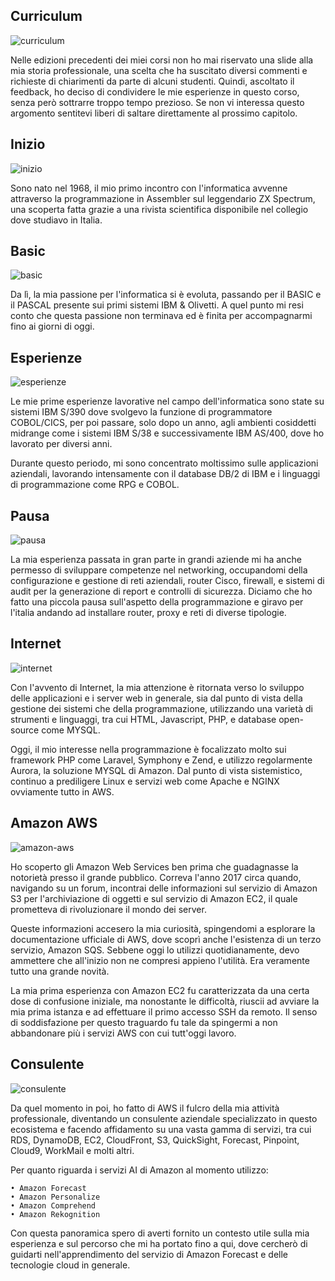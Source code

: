 ## Curriculum

![curriculum](../images/it-amazon-forecast-01-02-001.jpg)

Nelle edizioni precedenti dei miei corsi non ho mai riservato una slide alla mia storia professionale, una scelta che ha suscitato diversi commenti e richieste di chiarimenti da parte di alcuni studenti.
Quindi, ascoltato il feedback, ho deciso di condividere le mie esperienze in questo corso, senza però sottrarre troppo tempo prezioso. Se non vi interessa questo argomento sentitevi liberi di saltare direttamente al prossimo capitolo.

## Inizio

![inizio](../images/it-amazon-forecast-01-02-002.jpg)

Sono nato nel 1968, il mio primo incontro con l'informatica avvenne attraverso la programmazione in Assembler sul leggendario ZX Spectrum, una scoperta fatta grazie a una rivista scientifica disponibile nel collegio dove studiavo in Italia.

## Basic

![basic](../images/it-amazon-forecast-01-02-003.jpg)

Da lì, la mia passione per l'informatica si è evoluta, passando per il BASIC e il PASCAL presente sui primi sistemi IBM & Olivetti. A quel punto mi resi conto che questa passione non terminava ed è finita per accompagnarmi fino ai giorni di oggi.

## Esperienze

![esperienze](../images/it-amazon-forecast-01-02-004.jpg)

Le mie prime esperienze lavorative nel campo dell'informatica sono state su sistemi IBM S/390 dove svolgevo la funzione di programmatore COBOL/CICS, per poi passare, solo dopo un anno, agli ambienti cosiddetti midrange come i sistemi IBM S/38 e successivamente IBM AS/400, dove ho lavorato per diversi anni.

Durante questo periodo, mi sono concentrato moltissimo sulle applicazioni aziendali, lavorando intensamente con il database DB/2 di IBM e i linguaggi di programmazione come RPG e COBOL.

## Pausa

![pausa](../images/it-amazon-forecast-01-02-005.jpg)

La mia esperienza passata in gran parte in grandi aziende mi ha anche permesso di sviluppare competenze nel networking, occupandomi della configurazione e gestione di reti aziendali, router Cisco, firewall, e sistemi di audit per la generazione di report e controlli di sicurezza.
Diciamo che ho fatto una piccola pausa sull'aspetto della programmazione e giravo per l'italia andando ad installare router, proxy e reti di diverse tipologie.

## Internet

![internet](../images/it-amazon-forecast-01-02-006.jpg)

Con l'avvento di Internet, la mia attenzione è ritornata verso lo sviluppo delle applicazioni e i server web in generale, sia dal punto di vista della gestione dei sistemi che della programmazione, utilizzando una varietà di strumenti e linguaggi, tra cui HTML, Javascript, PHP, e database open-source come MYSQL.

Oggi, il mio interesse nella programmazione è focalizzato molto sui framework PHP come Laravel, Symphony e Zend, e utilizzo regolarmente Aurora, la soluzione MYSQL di Amazon. Dal punto di vista sistemistico, continuo a prediligere Linux e servizi web come Apache e NGINX ovviamente tutto in AWS.

## Amazon AWS

![amazon-aws](../images/it-amazon-forecast-01-02-007.jpg)

Ho scoperto gli Amazon Web Services ben prima che guadagnasse la notorietà presso il grande pubblico. Correva l'anno 2017 circa quando, navigando su un forum, incontrai delle informazioni sul servizio di Amazon S3 per l'archiviazione di oggetti e sul servizio di Amazon EC2, il quale prometteva di rivoluzionare il mondo dei server.

Queste informazioni accesero la mia curiosità, spingendomi a esplorare la documentazione ufficiale di AWS, dove scoprì anche l'esistenza di un terzo servizio, Amazon SQS. Sebbene oggi lo utilizzi quotidianamente, devo ammettere che all'inizio non ne compresi appieno l'utilità. Era veramente tutto una grande novità.

La mia prima esperienza con Amazon EC2 fu caratterizzata da una certa dose di confusione iniziale, ma nonostante le difficoltà, riuscii ad avviare la mia prima istanza e ad effettuare il primo accesso SSH da remoto. Il senso di soddisfazione per questo traguardo fu tale da spingermi a non abbandonare più i servizi AWS con cui tutt'oggi lavoro.

## Consulente

![consulente](../images/it-amazon-forecast-01-02-008.jpg)

Da quel momento in poi, ho fatto di AWS il fulcro della mia attività professionale, diventando un consulente aziendale specializzato in questo ecosistema e facendo affidamento su una vasta gamma di servizi, tra cui RDS, DynamoDB, EC2, CloudFront, S3, QuickSight, Forecast, Pinpoint, Cloud9, WorkMail e molti altri.

Per quanto riguarda i servizi AI di Amazon al momento utilizzo:

    • Amazon Forecast
    • Amazon Personalize
    • Amazon Comprehend
    • Amazon Rekognition

Con questa panoramica spero di averti fornito un contesto utile sulla mia esperienza e sul percorso che mi ha portato fino a qui, dove cercherò di guidarti nell'apprendimento del servizio di Amazon Forecast e delle tecnologie cloud in generale.